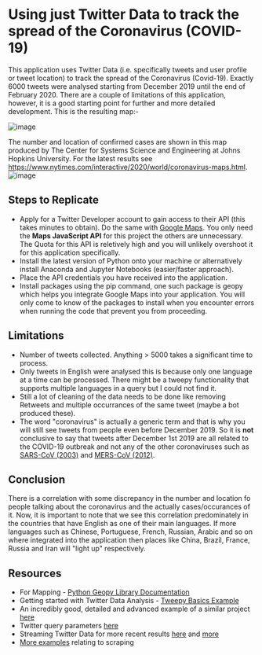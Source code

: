# Using just Twitter Data to track the spread of the Coronavirus (COVID-19)
This application uses Twitter Data (i.e. specifically tweets and user profile or tweet location) to track the spread of the Coronavirus (Covid-19). Exactly 6000 tweets were analysed starting from December 2019 until the end of February 2020. There are a couple of limitations of this application, however, it is a good starting point for further and more detailed development. This is the resulting map:-

![image](https://user-images.githubusercontent.com/17982289/75776178-6106fe00-5d4b-11ea-8332-059a39c292b8.png)

The number and location of confirmed cases are shown in this map produced by The Center for Systems Science and Engineering at Johns Hopkins University. For the latest results see https://www.nytimes.com/interactive/2020/world/coronavirus-maps.html. 
![image](https://user-images.githubusercontent.com/17982289/75635617-6fe89600-5c0f-11ea-9859-1e2120c04cbf.png)


## Steps to Replicate
* Apply for a Twitter Developer account to gain access to their API (this takes minutes to obtain). Do the same with [Google Maps](https://console.cloud.google.com/apis/credentials?project=mimetic-math-236517&folder=&organizationId=). You only need the **Maps JavaScript API** for this project the others are unnecessary. The Quota for this API is reletively high and you will unlikely overshoot it for this application specifically. 
* Install the latest version of Python onto your machine or alternatively install Anaconda and Jupyter Notebooks (easier/faster approach).
* Place the API credentials you have received into the application.
* Install packages using the pip command, one such package is geopy which helps you integrate Google Maps into your application. You will only come to know of the packages to install when you encounter errors when running the code that prevent you from proceeding.


## Limitations
* Number of tweets collected. Anything > 5000 takes a significant time to process. 
* Only tweets in English were analysed this is because only one language at a time can be processed. There might be a tweepy functionality that supports multiple languages in a query but I could not find it. 
* Still a lot of cleaning of the data needs to be done like removing Retweets and multiple occurrances of the same tweet (maybe a bot produced these).
* The word "coronavirus" is actually a generic term and that is why you will still see tweets from people even before December 2019. So it is **not** conclusive to say that tweets after December 1st 2019 are all related to the COVID-19 outbreak and not any of the other coronaviruses such as [SARS-CoV (2003)](https://www.who.int/ith/diseases/sars/en/) and [MERS-CoV (2012)](https://www.who.int/news-room/fact-sheets/detail/middle-east-respiratory-syndrome-coronavirus-(mers-cov) ).

## Conclusion 
There is a correlation with some discrepancy in the number and location fo people talking about the coronavirus and the actually cases/occurances of it. Now, it is important to note that we see this correlation predominately in the countries that have English as one of their main languages. If more languages such as Chinese, Portuguese, French, Russian, Arabic and so on where integrated into the application then places like China, Brazil, France, Russia and Iran will "light up"  respectively. 

## Resources
* For Mapping - [Python Geopy Library Documentation](https://readthedocs.org/projects/geopy/downloads/pdf/latest/)
* Getting started with Twitter Data Analysis - [Tweepy Basics Example](https://www.earthdatascience.org/courses/earth-analytics-python/using-apis-natural-language-processing-twitter/get-and-use-twitter-data-in-python/)
* An incredibly good, detailed and advanced example of a similar project [here](https://github.com/globalcitizen/2019-wuhan-coronavirus-data)
* Twitter query parameters [here](https://developer.twitter.com/en/docs/tweets/search/api-reference/get-search-tweets)
* Streaming Twitter Data for more recent results [here](https://www.dataquest.io/blog/streaming-data-python/) and [more](https://books.google.co.uk/books?id=YBKSDwAAQBAJ&pg=PA121&lpg=PA121&dq=python+mystreamer+class&source=bl&ots=bJcGzNzquN&sig=ACfU3U2WGfXAIvJmXXm4GvAIcsqCwas8Qw&hl=en&sa=X&ved=2ahUKEwiY1v69uPbnAhUBonEKHexABu0Q6AEwA3oECAkQAQ#v=onepage&q=python%20mystreamer%20class&f=false)
* [More examples](https://www.promptcloud.com/blog/scrape-twitter-data-using-python-r/) relating to scraping 


